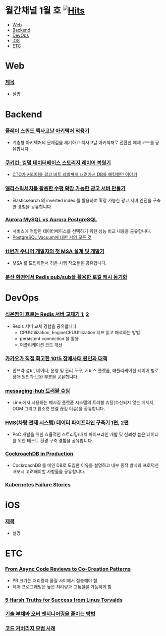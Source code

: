 # 월간채널 1월 호 [![Hits](https://hits.seeyoufarm.com/api/count/incr/badge.svg?url=https%3A%2F%2Fgithub.com%2Fchannel-io%2Fmonthly-channel%2Fblob%2Fmain%2Fissues%2F2023-01.md&count_bg=%2379C83D&title_bg=%23555555&icon=&icon_color=%23E7E7E7&title=hits&edge_flat=false)](https://hits.seeyoufarm.com)

- [Web](#web)
- [Backend](#backend)
- [DevOps](#devops)
- [iOS](#ios)
- [ETC](#etc)

# Web
### [제목](링크)
- 설명

# Backend
### [플레이 스쿼드 헥사고날 아키텍처 적용기](https://fitpet.medium.com/%ED%94%8C%EB%A0%88%EC%9D%B4-%EC%8A%A4%EC%BF%BC%EB%93%9C-%ED%97%A5%EC%82%AC%EA%B3%A0%EB%82%A0-%EC%95%84%ED%82%A4%ED%85%8D%EC%B2%98-%EC%A0%81%EC%9A%A9%EA%B8%B0-6e9e79f740e7)
- 계층형 아키텍처의 문제점을 제기하고 헥사고날 아키첵처로 전환한 예제 코드를 공유합니다.
### [쿠키런: 킹덤 데이터베이스 스토리지 레이어 복원기](https://tech.devsisters.com/posts/crk-launch-storage-postmortem/)
- [CTO가 커리어를 걸고 비트 레벨까지 내려가서 DB를 해킹했던 이야기](https://tech.devsisters.com/posts/bit-level-database-hacking/)
### [엘라스틱서치를 활용한 수평 확장 가능한 광고 서버 만들기](https://tech.buzzvil.com/blog/tech-blog-building-scalable-ad-server-with-elasticsearch/)
- Elasticsearch 의 inverted index 를 활용하여 확장 가능한 광고 서버 엔진을 구축한 경험을 공유합니다.
### [Aurora MySQL vs Aurora PostgreSQL](https://techblog.woowahan.com/6550/)
- 서비스에 적합한 데이터베이스를 선택하기 위한 성능 비교 내용을 공유합니다.
- [PostgreSQL Vacuum에 대한 거의 모든 것](https://techblog.woowahan.com/9478/)
### [11번가 주니어 개발자의 첫 MSA 설계 및 개발기](https://11st-tech.github.io/2022/05/16/junior-developer-first-msa-design-and-development/#)
- MSA 를 도입하면서 겪은 시행 착오들을 공유합니다.
### [분산 환경에서 Redis pub/sub을 활용한 로컬 캐시 동기화](https://hudi.blog/local-cache-synchronization-with-redis-pub-sub/)

# DevOps
### [식은땀이 흐르는 Redis 서버 교체기 1](http://haah.kr/2022/12/02/handling-redis-connections-1/), [2](http://haah.kr/2022/12/02/handling-redis-connections-2/index.html)
- Redis 서버 교체 경험을 공유합니다
    - CPUUtilization, EngineCPUUtilization 지표 읽고 해석하는 방법
    - persistent connection 을 활용
    - 어플리케이션 코드 개선
### [카카오가 직접 회고한 1015 장애사태 원인과 대책](https://brunch.co.kr/@chadwick/49)
- 인프라 설비, 데이터, 운영 및 관리 도구, 서비스 플랫폼, 애플리케이션 레이어 별로 장애 원인과 보완 부분을 공유합니다.
### [messaging-hub 트러블 슈팅](https://engineering.linecorp.com/ko/blog/messaing-hub-troubleshooting)
- Line 에서 사용하는 메시징 플랫폼 시스템의 트러블 슈팅(수신되지 않는 메세지, OOM 그리고 웹소켓 연결 끊김 이슈)을 공유합니다.
### [FMS(차량 관제 시스템) 데이터 파이프라인 구축기 1편](https://tech.socarcorp.kr/data/2023/01/17/build-fms-data-pipeline-1.html), [2편](https://tech.socarcorp.kr/data/2023/01/25/build-fms-data-pipeline-2.html)
- PoC 개발을 위한 효율적인 스트리밍/배치 파이프라인 개발 및 신뢰성 높은 데이터를 위한 테스트 환경 구축 경험을 공유합니다.
### [CockroachDB in Production](https://tech.devsisters.com/posts/cockroachdb-in-production/)
- CockroachDB 를 메인 DB로 도입한 이유를 설명하고 내부 동작 방식과 프로덕션 배포시 고려해야할 사항들을 공유합니다.
### [Kubernetes Failure Stories](https://k8s.af/)

# iOS
### [제목](링크)
- 설명

# ETC
### [From Async Code Reviews to Co-Creation Patterns](https://www.infoq.com/articles/co-creation-patterns-software-development/)
- PR 크기는 처리량과 품질 사이에서 절충해야 함
- 페어 프로그래밍은 높은 처리량과 고품질을 가능하게 함
### [5 Harsh Truths for Success from Linus Torvalds](https://medium.com/codex/5-harsh-truths-from-linus-torvalds-406ab20cea02)
### [기술 부채와 오버 엔지니어링을 줄이는 방법](https://channy.creation.net/blog/1623)
### [코드 커버리지 모범 사례](https://edykim.com/ko/post/code-coverage-best-practices/)

